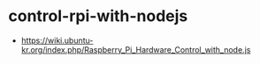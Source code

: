 # control-rpi-with-nodejs
* https://wiki.ubuntu-kr.org/index.php/Raspberry_Pi_Hardware_Control_with_node.js
